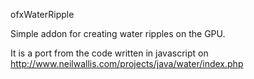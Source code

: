 ofxWaterRipple

Simple addon for creating water ripples on the GPU.

It is a port from the code written in javascript on  http://www.neilwallis.com/projects/java/water/index.php

